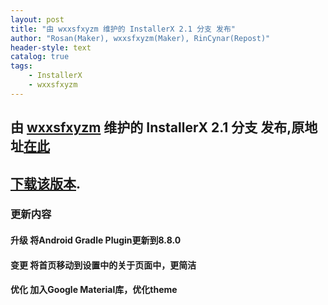 ```yaml
---
layout: post
title: "由 wxxsfxyzm 维护的 InstallerX 2.1 分支 发布"
author: "Rosan(Maker), wxxsfxyzm(Maker), RinCynar(Repost)"
header-style: text
catalog: true
tags:
    - InstallerX
    - wxxsfxyzm
---
```


## 由 [wxxsfxyzm](https://github.com/wxxsfxyzm) 维护的 InstallerX 2.1 分支 发布,原地址[在此](https://github.com/wxxsfxyzm/InstallerX-Revived/releases/tag/v2.1)
## [下载该版本](/file/InstallerX-wxxsfxyzm-2.1.apk).

### 更新内容

#### 升级 将Android Gradle Plugin更新到8.8.0
#### 变更 将首页移动到设置中的关于页面中，更简洁
#### 优化 加入Google Material库，优化theme